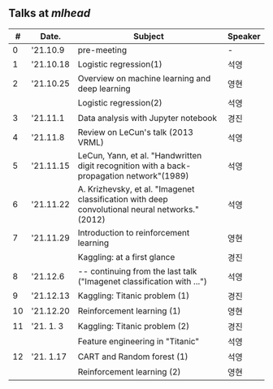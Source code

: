 ## Talks at *mlhead*

|#  |Date.     |Subject                       | Speaker
|---|----------|------------------------------|---------
|0  |'21.10.9  |pre-meeting                   |-
|1  |'21.10.18 |Logistic regression(1)        |석영
|2  |'21.10.25 |Overview on machine learning and deep learning |영현
|   |          |Logistic regression(2)        |석영
|3  |'21.11.1  |Data analysis with Jupyter notebook |경진
|4  |'21.11.8  |Review on LeCun's talk (2013 VRML)  |석영
|5  |'21.11.15 |LeCun, Yann, et al. "Handwritten digit recognition with a back-propagation network"(1989)  |석영
|6  |'21.11.22 |A. Krizhevsky, et al. "Imagenet classification with deep convolutional neural networks."(2012)  |석영
|7  |'21.11.29 |Introduction to reinforcement learning |영현
|   |          |Kaggling: at a first glance   |경진
|8  |'21.12.6  | -- continuing from the last talk ("Imagenet classification with ...") |석영
|9  |'21.12.13 |Kaggling: Titanic problem (1) |경진
|10 |'21.12.20 |Reinforcement learning (1)    |영현
|11 |'21. 1. 3 |Kaggling: Titanic problem (2) |경진
|   |          |Feature engineering in "Titanic"|석영
|12 |'21. 1.17 |CART and Random forest (1)    |석영
|   |          |Reinforcement learning (2)    |영현
